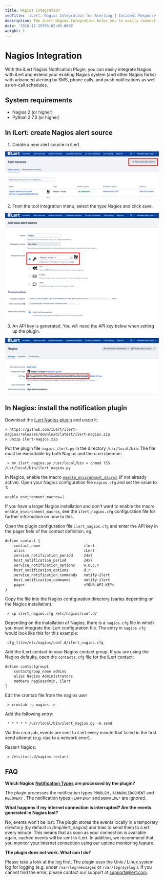 ```yaml
---
title: Nagios Integration
seoTitle: 'iLert: Nagios Integration for Alerting | Incident Response | Uptime'
description: The iLert Nagios Integration helps you to easily connect iLert with Nagios.
date: '2018-12-29T05:02:05.000Z'
weight: 1
---
```


# Nagios Integration

With the iLert Nagios Notification Plugin, you can easily integrate Nagios with iLert and extend your existing Nagios system \(and other Nagios forks\) with advanced alerting by SMS, phone calls, and push notifications as well as on-call schedules.

## System requirements <a id="requirements"></a>

* Nagios 2 \(or higher\)
* Python 2.7.3 \(or higher\)

## In iLert: create Nagios alert source <a id="create-alarm-source"></a>

1. Create a new alert source in iLert

![](../.gitbook/assets/na1.png)

2. From the tool integration menu, select the type Nagios and click save.

![](../.gitbook/assets/na2.png)

3. An API key is generated. You will need the API key below when setting up the plugin.

![](../.gitbook/assets/na3.png)

## In Nagios: install the notification plugin <a id="installation-guide"></a>

Download the [iLert Nagios plugin](https://github.com/iLert/ilert-nagios) and unzip it:

```text
> https://github.com/iLert/ilert-nagios/releases/download/latest/ilert-nagios.zip
> unzip ilert-nagios.zip
```

Put the plugin file `nagios_ilert.py` in the directory `/usr/local/bin`. The file must be executable by both Nagios and the cron daemon:

```text
 > mv ilert_nagios.py /usr/local/bin > chmod 755 /usr/local/bin/ilert_nagios.py
```

In Nagios, enable the macro [`enable_environment_macros`](http://nagios.sourceforge.net/docs/3_0/configmain.html#enable_environment_macros) \(if not already active\). Open your Nagios configuration file `nagios.cfg` and set the value to 1:

```text
enable_environment_macros=1
```

If you have a larger Nagios installation and don't want to enable the macro `enable_environment_macros`, see the `ilert_nagios.cfg` configuration file for further information on how to this.

Open the plugin configuration file `ilert_nagios.cfg` and enter the API key in the pager field of the contact definition, eg:

```text
define contact {
    contact_name                    ilert
    alias                           iLert
    service_notification_period     24x7
    host_notification_period        24x7
    service_notification_options    w,u,c,r
    host_notification_options       d,r
    service_notification_commands   notify-ilert
    host_notification_commands      notify-ilert
    pager                           <YOUR-API-KEY>
}
```

Copy the file into the Nagios configuration directory \(varies depending on the Nagios installation\).

```text
 > cp ilert_nagios.cfg /etc/nagios/conf.d/
```

Depending on the installation of Nagios, there is a `nagios.cfg` file in which you must integrate the iLert configuration file. The entry in `nagios.cfg` would look like this for this example:

```text
 cfg_file=/etc/nagios/conf.d/ilert_nagios.cfg
```

Add the iLert contact to your Nagios contact group. If you are using the Nagios defaults, open the `contacts.cfg` file for the iLert contact:

```text
define contactgroup{
    contactgroup_name admins
    alias Nagios Administrators
    members nagiosadmin, ilert
}
```

Edit the crontab file from the nagios user

```text
 > crontab -u nagios -e
```

Add the following entry:

```text
 * * * * * /usr/local/bin/ilert_nagios.py -m send
```

Via this cron job, events are sent to iLert every minute that failed in the first send attempt \(e.g. due to a network error\).

Restart Nagios:

```text
 > /etc/init.d/nagios restart
```

## FAQ <a id="faq"></a>

**Which Nagios** [**Notification Types**](http://nagios.sourceforge.net/docs/3_0/notifications.html) **are processed by the plugin?**

The plugin processes the notification types `PROBLEM` , `ACKNOWLEDGEMENT` and `RECOVERY` . The notification types `FLAPPING*` and `DOWNTIME*` are ignored.

**What happens if my internet connection is interrupted? Are the events generated in Nagios lost?**

No, events won't be lost. The plugin stores the events locally in a temporary directory \(by default in /tmp/ilert\_nagios\) and tries to send them to iLert every minute. This means that as soon as your connection is available again, cached events will be sent to iLert. In addition, we recommend that you monitor your Internet connection using our uptime monitoring feature.

**The plugin does not work. What can I do?**

Please take a look at the log first. The plugin uses the Unix / Linux system log for logging \(e.g. under `/var/log/messages` or `/var/log/syslog` \). If you cannot find the error, please contact our support at [support@ilert.com](mailto:support@ilert.com).

